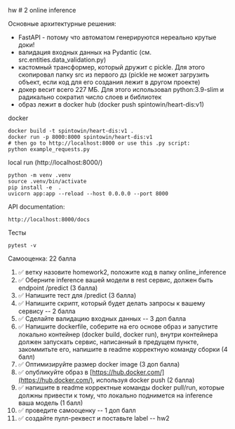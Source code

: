 hw # 2 online inference 

Основные архитектурные решения:
 - FastAPI - потому что автоматом генерируются нереально крутые доки! 
 - валидация входных данных на Pydantic (см. src.entities.data_validation.py)
 - кастомный трансформер, который дружит с pickle. Для этого скопировал папку src из первого дз (pickle не может загрузить объект, если код для его создания лежит в другом проекте)
 - докер весит всего 227 МБ. Для этого использовал python:3.9-slim и радикально сократил число слоев и библиотек
 - образ лежит в docker hub (docker push spintowin/heart-dis:v1)


docker 
```
docker build -t spintowin/heart-dis:v1 .
docker run -p 8000:8000 spintowin/heart-dis:v1
# then go to http://localhost:8000 or use this .py script:
python example_requests.py
```

local run (http://localhost:8000/)
```
python -m venv .venv
source .venv/bin/activate
pip install -e  .
uvicorn app:app --reload --host 0.0.0.0 --port 8000
```

API documentation:
```
http://localhost:8000/docs
```

Тесты
```
pytest -v
```




Самооценка: 22 балла

1. ✅ ветку назовите homework2, положите код в папку online_inference
2. ✅ Оберните inference вашей модели в rest сервис, должен быть endpoint /predict (3 балла)
3. ✅ Напишите тест для /predict (3 балла) 
4. ✅ Напишите скрипт, который будет делать запросы к вашему сервису -- 2 балла
5. ✅ Сделайте валидацию входных данных  -- 3 доп балла
6. ✅ Напишите dockerfile, соберите на его основе образ и запустите локально контейнер (docker build, docker run), внутри контейнера должен запускать сервис, написанный в предущем пункте, закоммитьте его, напишите в readme корректную команду сборки (4 балл)
7. ✅ Оптимизируйте размер docker image (3 доп балла) 
8. ✅ опубликуйте образ в [https://hub.docker.com/](https://hub.docker.com/), используя docker push (2 балла)
9. ✅ напишите в readme корректные команды docker pull/run, которые должны привести к тому, что локально поднимется на inference ваша модель (1 балл)
10. ✅ проведите самооценку -- 1 доп балл
11. ✅ создайте пулл-реквест и поставьте label -- hw2



